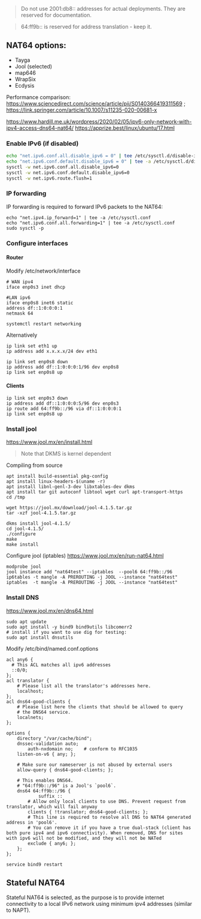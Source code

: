 
> Do not use 2001:db8:: addresses for actual deployments. They are reserved for documentation.

> 64:ff9b:: is reserved for address translation - keep it.

## NAT64 options:
- Tayga
- Jool (selected)
- map646
- WrapSix
- Ecdysis

Performance comparison: https://www.sciencedirect.com/science/article/pii/S0140366419311569 ; https://link.springer.com/article/10.1007/s11235-020-00681-x

https://www.hardill.me.uk/wordpress/2020/02/05/ipv6-only-network-with-ipv4-access-dns64-nat64/
https://apprize.best/linux/ubuntu/17.html
### Enable IPv6 (if disabled)
```sh
echo "net.ipv6.conf.all.disable_ipv6 = 0" | tee /etc/sysctl.d/disable-ipv6.conf
echo "net.ipv6.conf.default.disable_ipv6 = 0" | tee -a /etc/sysctl.d/disable-ipv6.conf
sysctl -w net.ipv6.conf.all.disable_ipv6=0
sysctl -w net.ipv6.conf.default.disable_ipv6=0
sysctl -w net.ipv6.route.flush=1
```

### IP forwarding 
IP forwarding is required to forward IPv6 packets to the NAT64:
```
echo "net.ipv4.ip_forward=1" | tee -a /etc/sysctl.conf
echo "net.ipv6.conf.all.forwarding=1" | tee -a /etc/sysctl.conf
sudo sysctl -p
```

### Configure interfaces
#### Router
Modify /etc/network/interface
```
# WAN ipv4
iface enp0s3 inet dhcp

#LAN ipv6
iface enp0s8 inet6 static
address df::1:0:0:0:1
netmask 64
```
```
systemctl restart networking
```
Alternatively
```
ip link set eth1 up
ip address add x.x.x.x/24 dev eth1

ip link set enp0s8 down
ip address add df::1:0:0:0:1/96 dev enp0s8
ip link set enp0s8 up
```
#### Clients
```
ip link set enp0s3 down
ip address add df::1:0:0:0:5/96 dev enp0s3
ip route add 64:ff9b::/96 via df::1:0:0:0:1
ip link set enp0s8 up
```
### Install jool
https://www.jool.mx/en/install.html

> Note that DKMS is kernel dependent

Compiling from source
```
apt install build-essential pkg-config
apt install linux-headers-$(uname -r)
apt install libnl-genl-3-dev libxtables-dev dkms
apt install tar git autoconf libtool wget curl apt-transport-https
cd /tmp

wget https://jool.mx/download/jool-4.1.5.tar.gz
tar -xzf jool-4.1.5.tar.gz

dkms install jool-4.1.5/
cd jool-4.1.5/
./configure
make
make install
```

Configure jool (iptables)
https://www.jool.mx/en/run-nat64.html

```
modprobe jool
jool instance add "nat64test" --iptables  --pool6 64:ff9b::/96
ip6tables -t mangle -A PREROUTING -j JOOL --instance "nat64test"
iptables  -t mangle -A PREROUTING -j JOOL --instance "nat64test"
```

### Install DNS
https://www.jool.mx/en/dns64.html

```
sudo apt update
sudo apt install -y bind9 bind9utils libcomerr2
# install if you want to use dig for testing:
sudo apt install dnsutils
```

Modify /etc/bind/named.conf.options
```
acl any6 {
  # This ACL matches all ipv6 addresses
  ::0/0;
};
acl translator {
	# Please list all the translator's addresses here.
	localhost;
};
acl dns64-good-clients {
	# Please list here the clients that should be allowed to query
	# the DNS64 service.
	localnets;
};

options {
	directory "/var/cache/bind";
	dnssec-validation auto;
        auth-nxdomain no;    # conform to RFC1035
	listen-on-v6 { any; };

	# Make sure our nameserver is not abused by external users
	allow-query { dns64-good-clients; };

	# This enables DNS64.
	# "64:ff9b::/96" is a Jool's `pool6`.
	dns64 64:ff9b::/96 {
	        suffix ::
		# Allow only local clients to use DNS. Prevent request from translator, which will fail anyway
		clients { !translator; dns64-good-clients; };
		# This line is required to resolve all DNS to NAT64 generated address in 'pool6'. 
		# You can remove it if you have a true dual-stack (client has both pure ipv4 and ipv6 connectivity). When removed, DNS for sites with ipv6 will not be modified, and they will not be NATed
		exclude { any6; };
	};
};
```
```
service bind9 restart
```

## Stateful NAT64
Stateful NAT64 is selected, as the purpose is to provide internet connectivity to a local IPv6 network using minimum ipv4 addresses (similar to NAPT).

      
      
